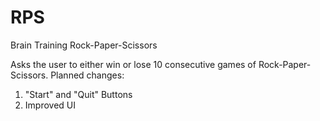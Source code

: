 # RPS
Brain Training Rock-Paper-Scissors

Asks the user to either win or lose 10 consecutive games of Rock-Paper-Scissors. Planned changes:
1. "Start" and "Quit" Buttons
2. Improved UI
